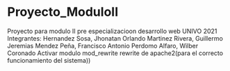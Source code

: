 # Proyecto_ModuloII
Proyecto para modulo II pre especializacioon desarrollo web UNIVO 2021
Integrantes:
Hernandez Sosa, Jhonatan Orlando
Martinez Rivera, Guillermo Jeremias
Mendez Peña, Francisco Antonio
Perdomo Alfaro, Wilber Coronado
Activar modulo mod_rewrite rewrite de apache2(para el correcto funcionamiento del sistema))

